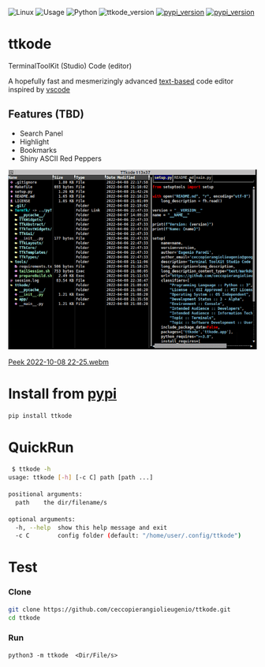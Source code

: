 ![Linux](https://img.shields.io/badge/-Linux-grey?logo=linux)
![Usage](https://img.shields.io/badge/Usage-Terminal%20User%20Interface-yellow)
![Python](https://img.shields.io/badge/Python-v3.8%5E-green?logo=python)
![ttkode_version](https://img.shields.io/github/v/tag/ceccopierangiolieugenio/ttkode?label=version)
[![pypi_version](https://img.shields.io/pypi/v/ttkode?label=pypi)](https://pypi.org/project/ttkode)
[![pypi_version](https://img.shields.io/twitter/follow/Pier95886803?style=social&logo=twitter)](https://twitter.com/hashtag/pyTermTk?src=hashtag_click&f=live)

# ttkode
TerminalToolKit (Studio) Code (editor)

A hopefully fast and mesmerizingly advanced [text-based](https://en.wikipedia.org/wiki/Text-based_user_interface) code editor inspired by [vscode](https://code.visualstudio.com)

## Features (TBD)
- Search Panel
- Highlight
- Bookmarks
- Shiny ASCII Red Peppers

[![screenshot](https://raw.githubusercontent.com/ceccopierangiolieugenio/binaryRepo/master/TTKode/ttkode.0.0.0.gif)](https://pypi.org/project/tlogg)

[Peek 2022-10-08 22-25.webm](https://user-images.githubusercontent.com/8876552/195099208-65d4707e-0340-4077-835a-87ae6c8ae3b6.webm)

# Install from [pypi](https://pypi.org/project/ttkode)
```bash
pip install ttkode
```
# QuickRun
```bash
 $ ttkode -h
usage: ttkode [-h] [-c C] path [path ...]

positional arguments:
  path    the dir/filename/s

optional arguments:
  -h, --help  show this help message and exit
  -c C        config folder (default: "/home/user/.config/ttkode")
```

# Test
### Clone
```bash
git clone https://github.com/ceccopierangiolieugenio/ttkode.git
cd ttkode
```
### Run
```
python3 -m ttkode  <Dir/File/s>
```

